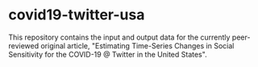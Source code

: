 # covid19-twitter-usa

This repository contains the input and output data for the currently peer-reviewed original article, "Estimating Time-Series Changes in Social Sensitivity for the COVID-19 @ Twitter in the United States".
